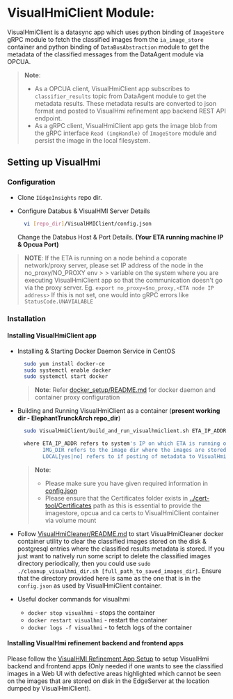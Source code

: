 # VisualHmiClient Module:

VisualHmiClient is a datasync app which uses python binding of `ImageStore` gRPC module to fetch the classified images from the `ia_image_store` container and python binding of `DataBusAbstraction` module to get the metadata of the classified messages from the DataAgent module via OPCUA.

> **Note**:
> * As a OPCUA client, VisualHmiClient app subscribes to `classifier_results` topic from DataAgent
>   module to get the metadata results. These metadata results are converted to json format and
>   posted to VisualHmi refinement app backend REST API endpoint.
> * As a gRPC client, VisualHmiClient app gets the image blob from the gRPC interface `Read
>  (imgHandle)` of `ImageStore` module and persist the image in the local filesystem.

## Setting up VisualHmi

### Configuration

* Clone `IEdgeInsights` repo dir.

* Configure Databus & VisualHMI Server Details

  ```sh
    vi [repo_dir]/VisualHMIClient/config.json
  ```

  Change the Databus Host & Port Details.
  **(Your ETA running machine IP & Opcua Port)**

> **NOTE**:
> If the ETA is running on a node behind a coporate network/proxy server, please set IP address      of the node in the no_proxy/NO_PROXY env > >
> variable on the system where you are executing VisualHmiClient app so that the communication doesn't go via the proxy server.
> Eg. `export no_proxy=$no_proxy,<ETA node IP address>`
> If this is not set, one would into gRPC errors like `StatusCode.UNAVIALABLE`

### Installation

#### Installing VisualHmiClient app

* Installing & Starting Docker Daemon Service in CentOS

  ```sh
    sudo yum install docker-ce
    sudo systemctl enable docker
    sudo systemctl start docker
  ```

  > **Note**:
  > Refer [docker_setup/README.md](../docker_setup/README.md) for docker daemon and container proxy
  > configuration

* Building and Running VisualHmiClient as a container (**present working dir - ElephantTrunckArch repo_dir**)

  ```sh
    sudo VisualHmiClient/build_and_run_visualhmiclient.sh ETA_IP_ADDR=[ETA_IP_ADDR] IMG_DIR=[IMG_DIR] LOCAL=[yes|no]

    where ETA_IP_ADDR refers to system's IP on which ETA is running on
          IMG_DIR refers to the image dir where the images are stored on the host
          LOCAL[yes|no] refers to if posting of metadata to VisualHmi backend
  ```

  > **Note**:
  > * Please make sure you have given required information in [config.json](config.json)
  > * Please ensure that the Certificates folder exists in [../cert-tool/Certificates](../cert-tool/Certificates) path
  >   as this is essential to provide the imagestore, opcua and ca certs to VisualHmiClient container via volume mount

* Follow [VisualHmiCleaner/README.md](VisualHmiCleaner/README.md) to start VisualHmiCleaner
  docker container utility to clear the classified images stored on the disk & postgresql entries where the classified results metadata is stored. If you just want to natively run some script to delete the classified images directory periodically, then you could use
  `sudo ./cleanup_visualhmi_dir.sh [full_path_to_saved_images_dir]`. Ensure that the directory provided here is same as the one that is in the 
  `config.json` as used by VisualHmiClient container.

* Useful docker commands for visualhmi
  * `docker stop visualhmi` - stops the container
  * `docker restart visualhmi` - restart the container
  * `docker logs -f visualhmi` - to fetch logs of the container

#### Installing VisualHmi refinement backend and frontend apps

Please follow the [VisualHMI Refinement App Setup](https://github.intel.com/IEdgeInsights/HMI-Docker/blob/master/README.md) to setup VisualHmi backend and frontend apps (Only needed if one wants to see the classified images in a Web UI with defective areas highlighted which cannot be seen on the images that are stored on disk in the EdgeServer at the location dumped by VisualHmiClient).
